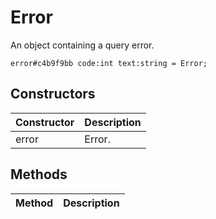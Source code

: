 # Error
An object containing a query error.

```
error#c4b9f9bb code:int text:string = Error;
```

## Constructors
| Constructor | Description |
| ---- | ----------- |
| error | Error. |


## Methods
| Method | Description |
| ---- | ----------- |


